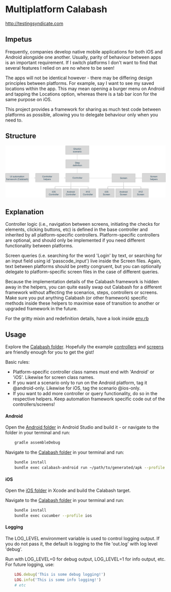 # Multiplatform Calabash

http://testingsyndicate.com

## Impetus

Frequently, companies develop native mobile applications for both iOS and Android alongside one another. Usually, parity of behaviour between apps is
 an important requirement. If I switch platforms I don't want to find that several features I relied on are no where to be seen!
 
The apps will not be identical however - there may be differing design principles between platforms. For example, say I want to see my saved locations within the app.
This may mean opening a burger menu on Android and tapping the Locations option, whereas there is a tab bar icon for the same purpose on iOS.

This project provides a framework for sharing as much test code between platforms as possible, allowing you to delegate behaviour only when you need to.

## Structure

![The multiplatform Calabash project structure](docs/structure.png)

## Explanation

Controller logic (i.e., navigation between screens, initiating the checks for elements, clicking buttons, etc) is defined in the base controller and inherited by all platform-specific controllers. Platform-specific controllers are optional, and should only be implemented if you need different functionality between platforms.

Screen queries (i.e. searching for the word 'Login' by text, or searching for an input field using id 'passcode_input') live inside the Screen files. Again, text between platforms should be pretty congruent, but you can optionally delegate to platform-specific screen files in the case of different queries. 

Because the implementation details of the Calabash framework is hidden away in the helpers, you can quite easily swap out Calabash for a different framework without affecting the scenarios, steps, controllers or screens. Make sure you put anything Calabash (or other framework) specific methods inside these helpers to maximise ease of transition to another or upgraded framework in the future.

For the gritty mixin and redefinition details, have a look inside [env.rb](calabash/features/support/env.rb)

## Usage

Explore the [Calabash folder](calabash). Hopefully the example [controllers](calabash/features/support/controller) and [screens](calabash/features/support/screen) are friendly enough for you to get the gist! 

Basic rules:

- Platform-specific controller class names must end with 'Android' or 'iOS'. Likewise for screen class names. 
- If you want a scenario only to run on the Android platform, tag it @android-only. Likewise for iOS, tag the scenario @ios-only.
- If you want to add more controller or query functionality, do so in the respective helpers. Keep automation framework specific code out of the controllers/screens!


#### Android

Open the [Android folder](android) in Android Studio and build it - or navigate to the folder in your terminal and run:

```bash
	gradle assembleDebug
```

Navigate to the [Calabash folder](calabash) in your terminal and run:

```bash
	bundle install
	bundle exec calabash-android run ~/path/to/generated/apk --profile android
```	

#### iOS

Open the [iOS folder](ios) in Xcode and build the Calabash target.

Navigate to the [Calabash folder](calabash) in your terminal and run:

```bash
	bundle install
	bundle exec cucumber --profile ios
```	

#### Logging

The LOG_LEVEL environment variable is used to control logging output. If you do not pass it, the default is logging to the file 'out.log' with log level 'debug'. 

Run with LOG\_LEVEL=0 for debug output, LOG_LEVEL=1 for info output, etc. For future logging, use:

```ruby
	LOG.debug('This is some debug logging!')
	LOG.info('This is some info logging!')
	# etc
```	